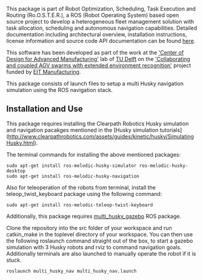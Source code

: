 This package is part of Robot Optimization, Scheduling, Task Execution and Routing (Ro.O.S.T.E.R.), a ROS (Robot Operating System) based open source project to develop a heterogeneous fleet management solution
with task allocation, scheduling and autonomous navigation capabilities. Detailed documentation including architectural overview, installation instructions, license information and source code API documentation can be found [here](https://rooster-fleet-management.github.io/rooster_fleet_manager/).
 
This software has been developed as part of the work at
the ['Center of Design for Advanced Manufacturing'](https://www.tudelft.nl/en/ide/research/research-labs/center-of-design-for-advanced-manufacturing/) lab of [TU Delft](https://www.tudelft.nl/en/)
on the ['Collaborating and coupled AGV swarms with extended environment recognition'](https://eitmanufacturing.eu/collaborating-and-coupled-agv-swarms-with-extended-environment-recognition/)  project
funded by [EIT Manufacturing](<https://eitmanufacturing.eu/>).

This package consists of launch files to setup a multi Husky navigation simulation using the ROS navigation stack.

## Installation and Use
This package requires installing the Clearpath Robotics Husky simulation and navigation pacakges mentioned in the [Husky simulation tutorials] (http://www.clearpathrobotics.com/assets/guides/kinetic/husky/SimulatingHusky.html). 

The terminal commands for installing the above mentioned packages: 
```console
sudo apt-get install ros-melodic-husky-simulator ros-melodic-husky-desktop
sudo apt-get install ros-melodic-husky-navigation
```
Also for teleoperation of the robots from terminal, install the teleop_twist_keyboard package using the following command:
```console
sudo apt-get install ros-melodic-teleop-twist-keyboard
```
Additionally, this package requires [multi_husky_gazebo](https://github.com/ROOSTER-fleet-management/multi_husky_gazebo) ROS package.

Clone the repository into the src folder of your workspace and run catkin_make in the toplevel directory of your workspace. You can then use the following roslaunch command straight out of the box, to start a gazebo simulation with 3 Husky robots and rviz to command navigation goals. Additionally terminals are also launched to manually operate the robot if it is stuck.
```console
roslaunch multi_husky_nav multi_husky_nav.launch
```
